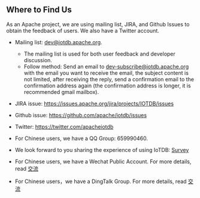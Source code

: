 <!--

    Licensed to the Apache Software Foundation (ASF) under one
    or more contributor license agreements.  See the NOTICE file
    distributed with this work for additional information
    regarding copyright ownership.  The ASF licenses this file
    to you under the Apache License, Version 2.0 (the
    "License"); you may not use this file except in compliance
    with the License.  You may obtain a copy of the License at
    
        http://www.apache.org/licenses/LICENSE-2.0
    
    Unless required by applicable law or agreed to in writing,
    software distributed under the License is distributed on an
    "AS IS" BASIS, WITHOUT WARRANTIES OR CONDITIONS OF ANY
    KIND, either express or implied.  See the License for the
    specific language governing permissions and limitations
    under the License.

-->

## Where to Find Us

As an Apache project, we are using mailing list, JIRA, and Github Issues to obtain the feedback of users. We also have a Twitter account.

* Mailing list: dev@iotdb.apache.org.

    * The mailing list is used for both user feedback and developer discussion.
    * Follow method: Send an email to dev-subscribe@iotdb.apache.org with the email you want to 
    receive the email, the subject content is not limited, after receiving the reply, send a 
    confirmation email to the confirmation address again (the confirmation address is longer, 
    it is recommended  gmail mailbox).

* JIRA issue: https://issues.apache.org/jira/projects/IOTDB/issues

* Github issue: https://github.com/apache/iotdb/issues

* Twitter: https://twitter.com/apacheiotdb

* For Chinese users, we have a QQ Group: 659990460.
  
* We look forward to you sharing the experience of using IoTDB: [Survey](https://github.com/apache/iotdb/issues/748)

* For Chinese users, we have a Wechat Public Account. For more details, read [交流](../zh/Community/Feedback.md)

* For Chinese users，we have a DingTalk Group. For more details, read [交流](../zh/Community/Feedback.md)



<!-- IoTDB community will host Meetups aperiodically, the information can be found in our mailing list and [Meetup List](Materials.md) -->